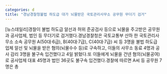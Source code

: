 ```yaml
---
categories: d
title: "경남경찰청불법 하도급 대가 뇌물받은 국토관리사무소 공무원 무더기 검거"
---
```

[뉴스데일리]경찰이 불법 하도급 알선과 허위 준공검사 등으로 뇌물을 주고받은 공무원과 공사업체, 법인 등 무더기로 검거했다.경남경찰청은 국토교통부 산하 한 국토관리사무소 소속 공무원 A(50대·6급), B(40대·7급), C(40대·7급) 씨 등 3명을 불법 하도급 업체 알선 및 뇌물을 받은 혐의(뇌물수수 등)로 구속하고, 이들의 사무소 동료 4명과 공사 감리 3명을 불구속 입건했다고 4일 밝혔다.또 이들에게 뇌물을 건넨 혐의(뇌물공여)로 공사업체 대표 45명과 법인 36곳도 불구속 입건했다.경찰에 따르면 A씨 등 공무원 7명은 총